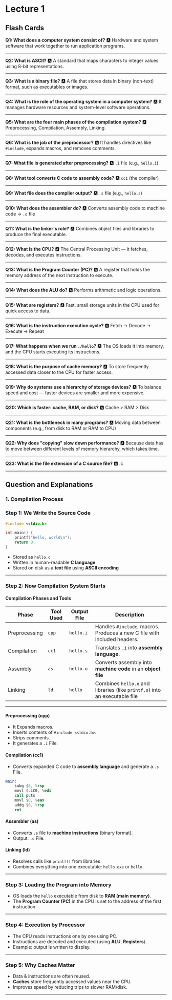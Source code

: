 # Lecture 1

## Flash Cards

**Q1: What does a computer system consist of?**
🅰️ Hardware and system software that work together to run application programs.

---

**Q2: What is ASCII?**
🅰️ A standard that maps characters to integer values using 8-bit representations.

---

**Q3: What is a binary file?**
🅰️ A file that stores data in binary (non-text) format, such as executables or images.

---

**Q4: What is the role of the operating system in a computer system?**
🅰️ It manages hardware resources and system-level software operations.

---

**Q5: What are the four main phases of the compilation system?**
🅰️ Preprocessing, Compilation, Assembly, Linking.

---

**Q6: What is the job of the preprocessor?**
🅰️ It handles directives like `#include`, expands macros, and removes comments.

---

**Q7: What file is generated after preprocessing?**
🅰️ `.i` file (e.g., `hello.i`)

---

**Q8: What tool converts C code to assembly code?**
🅰️ `cc1` (the compiler)

---

**Q9: What file does the compiler output?**
🅰️ `.s` file (e.g., `hello.s`)

---

**Q10: What does the assembler do?**
🅰️ Converts assembly code to machine code → `.o` file

---

**Q11: What is the linker's role?**
🅰️ Combines object files and libraries to produce the final executable.

---

**Q12: What is the CPU?**
🅰️ The Central Processing Unit — it fetches, decodes, and executes instructions.

---

**Q13: What is the Program Counter (PC)?**
🅰️ A register that holds the memory address of the next instruction to execute.

---

**Q14: What does the ALU do?**
🅰️ Performs arithmetic and logic operations.

---

**Q15: What are registers?**
🅰️ Fast, small storage units in the CPU used for quick access to data.

---

**Q16: What is the instruction execution cycle?**
🅰️ Fetch → Decode → Execute → Repeat

---

**Q17: What happens when we run `./hello`?**
🅰️ The OS loads it into memory, and the CPU starts executing its instructions.

---

**Q18: What is the purpose of cache memory?**
🅰️ To store frequently accessed data closer to the CPU for faster access.

---

**Q19: Why do systems use a hierarchy of storage devices?**
🅰️ To balance speed and cost — faster devices are smaller and more expensive.

---

**Q20: Which is faster: cache, RAM, or disk?**
🅰️ Cache > RAM > Disk

---

**Q21: What is the bottleneck in many programs?**
🅰️ Moving data between components (e.g., from disk to RAM or RAM to CPU)

---

**Q22: Why does "copying" slow down performance?**
🅰️ Because data has to move between different levels of memory hierarchy, which takes time.

---

**Q23: What is the file extension of a C source file?**
🅰️ .c

---

## Question and Explanations

### 1. Compilation Process

### Step 1: **We Write the Source Code**

```c
#include <stdio.h>

int main() {
    printf("hello, world\n");
    return 0;
}
```

* Stored as `hello.c`
* Written in human-readable **C language**
* Stored on disk as a **text file** using **ASCII encoding**

---

### Step 2: **Now Compilation System Starts**

#### **Compilation Phases and Tools**

| Phase         | Tool Used | Output File | Description                                                                |
| ------------- | --------- | ----------- | -------------------------------------------------------------------------- |
| Preprocessing | `cpp`     | `hello.i`   | Handles `#include`, macros. Produces a new C file with included headers.   |
| Compilation   | `cc1`     | `hello.s`   | Translates `.i` into **assembly language**.                                |
| Assembly      | `as`      | `hello.o`   | Converts assembly into **machine code** in an **object file**              |
| Linking       | `ld`      | `hello`     | Combines `hello.o` and libraries (like `printf.o`) into an executable file |

---

#### Preprocessing (cpp)

* It Expands macros.
* Inserts contents of `#include <stdio.h>`.
* Strips comments.
* It generates a `.i` File.

#### Compilation (cc1)

* Converts expanded C code to **assembly language** and generate a `.s` File.

```asm
main:
    subq $8, %rsp
    movl $.LC0, %edi
    call puts
    movl $0, %eax
    addq $8, %rsp
    ret
```

#### Assembler (as)

* Converts `.s` file to **machine instructions** (binary format).
* Output: `.o` File.

#### Linking (ld)

* Resolves calls like `printf()` from libraries
* Combines everything into one executable: `hello.exe` or `hello`

---

### Step 3: **Loading the Program into Memory**

* OS loads the `hello` executable from disk to **RAM (main memory)**.
* The **Program Counter (PC)** in the CPU is set to the address of the first instruction.

---

### Step 4: **Execution by Processor**

* The CPU reads instructions one by one using PC.
* Instructions are decoded and executed (using **ALU**, **Registers**).
* Example: output is written to display.

---

### Step 5: **Why Caches Matter**

* Data & instructions are often reused.
* **Caches** store frequently accessed values near the CPU.
* Improves speed by reducing trips to slower RAM/disk.

---
